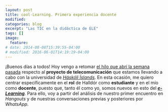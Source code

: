 ```yaml
---
layout: post
title: cool-Learning. Primera experiencia docente
modified:
categories: blog
excerpt: "Las TIC en la didáctica de ELE"
tags: []
image:
  feature:
# date: 2014-08-08T15:39:55-04:00
# modified: 2016-06-01T14:19:19-04:00
---
```


¡Buenos días a todos! Hoy vengo a retomar [el hilo que abrí la semana pasada]( https://immalopez.github.io/blog/halldor-primera-toma/) respecto al **proyecto de telecomunicación** que estamos llevando a cabo con la universidad de [_Háskóli Íslands_](http://english.hi.is). En esta ocasión, me quiero centrar específicamente en el **rol** de Halldór como **estudiante** y en el mío como **docente**, puesto que, tanto él como yo, somos nuevos en esto del [**_e-Learning_**](http://www.cfp.us.es/e-learning-definicion-y-caracteristicas). Para ello, voy a partir del análisis de nuestro primer encuentro en _Hangouts_ y de nuestras conversaciones previas y posteriores por _WhatsApp_.
